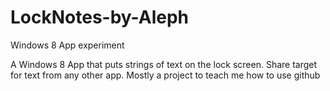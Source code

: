 LockNotes-by-Aleph
==================

Windows 8 App experiment

A Windows 8 App that puts strings of text on the lock screen. Share target for text from any other app. Mostly a project to teach me how to use github
